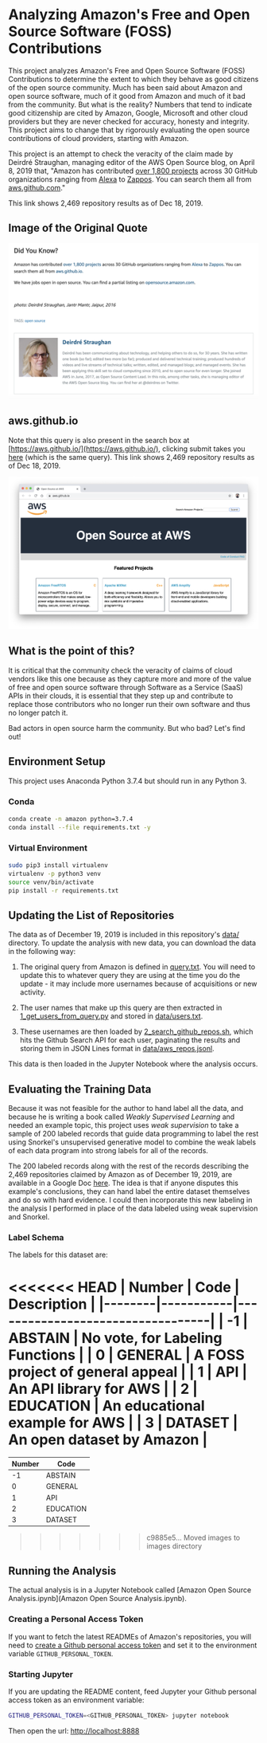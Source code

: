 # Analyzing Amazon's Free and Open Source Software (FOSS) Contributions

This project analyzes Amazon's Free and Open Source Software (FOSS) Contributions to 
determine the extent to which they behave as good citizens of the open source community. 
Much has been said about Amazon and open source software, much of it good from Amazon and
much of it bad from the community. But what is the reality? Numbers that tend to indicate 
good citizenship are cited by Amazon, Google, Microsoft and other cloud providers but they 
are never checked for accuracy, honesty and integrity. This project aims to change that by 
rigorously evaluating the open source contributions of cloud providers, starting with Amazon.


This project is an attempt to check the veracity of the claim made by Deirdré Straughan, managing editor of the AWS Open Source blog, on April 8, 2019 that, "Amazon has contributed [over 1,800 projects](https://github.com/search?utf8=%E2%9C%93&q=+user%3Aalexa+user%3Aamzn+user%3Aaws+user%3Aawsdocs+user%3Aawslabs+user%3Aaws-quickstart+user%3Ablox+user%3Aboto+user%3Ac9+user%3Acorretto+user%3Afirecracker-microvm+user%3Aaws-robotics+user%3Aajaxorg+user%3Agluon-api+user%3Acloud9ide+user%3ACarbonado+user%3Agoodreads+user%3AIvonaSoftware+user%3Atwitchtv+user%3Atwitchdev+user%3Atwitchscience+user%3Ajustintv+user%3AZappos+user%3Aamazon-archives+user%3Aalexa-labs+user%3Aaws-samples+user%3Aaws-amplify+user%3Aaws-cloudformation+user%3Aaws-solutions+user%3Aopendistro-for-elasticsearch+user%3Aopendistro&type=Repositories&ref=advsearch&l=&l=) 
across 30 GitHub organizations ranging from [Alexa](https://github.com/alexa) to 
[Zappos](https://github.com/Zappos). You can search them all from 
[aws.github.com](https://aws.github.io/)."

This link shows 2,469 repository results as of Dec 18, 2019.

## Image of the Original Quote

![](images/amazon_1800_projects.png)

## aws.github.io

Note that this query is also present in the search box at [https://aws.github.io/](https://aws.github.io/), clicking submit takes you [here](https://github.com/search?utf8=%E2%9C%93&q=+user%3Aalexa+user%3Aamzn+user%3Aaws+user%3Aawsdocs+user%3Aawslabs+user%3Aaws-quickstart+user%3Ablox+user%3Aboto+user%3Ac9+user%3Acorretto+user%3Afirecracker-microvm+user%3Aaws-robotics+user%3Aajaxorg+user%3Agluon-api+user%3Acloud9ide+user%3ACarbonado+user%3Agoodreads+user%3AIvonaSoftware+user%3Atwitchtv+user%3Atwitchdev+user%3Atwitchscience+user%3Ajustintv+user%3AZappos+user%3Aamazon-archives+user%3Aalexa-labs+user%3Aaws-samples+user%3Aaws-amplify+user%3Aaws-cloudformation+user%3Aaws-solutions+user%3Aopendistro-for-elasticsearch+user%3Aopendistro&type=Repositories&ref=advsearch&l=&l=) (which is the same query). This link shows 2,469 repository results as of Dec 18, 2019.

![](images/aws.github.io.png)

## What is the point of this?

It is critical that the community check the veracity of claims of cloud vendors like this one because as they capture more and more of the value of free and open source software through Software as a Service (SaaS) APIs in their clouds, it is essential that they step up and contribute to replace those contributors who no longer run their own software and thus no longer patch it. 

Bad actors in open source harm the community. But who bad? Let's find out!

## Environment Setup

This project uses Anaconda Python 3.7.4 but should run in any Python 3.

### Conda

```bash
conda create -n amazon python=3.7.4
conda install --file requirements.txt -y
```

### Virtual Environment

```bash
sudo pip3 install virtualenv 
virtualenv -p python3 venv
source venv/bin/activate
pip install -r requirements.txt
```

## Updating the List of Repositories

The data as of December 19, 2019 is included in this repository's [data/](data/) directory. To update the analysis with new data, you can download the data in the following way:

1. The original query from Amazon is defined in [query.txt](query.txt). You will need to update this to whatever query they are using at the time you do the update - it may include more usernames because of acquisitions or new activity.

2. The user names that make up this query are then extracted in [1_get_users_from_query.py](1_get_users_from_query.py) and stored in [data/users.txt](data/users.txt).

3. These usernames are then loaded by [2_search_github_repos.sh](2_search_github_repos.sh), which hits the Github Search API for each user, paginating the results and storing them in JSON Lines format in [data/aws_repos.jsonl](data/aws_repos.jsonl).

This data is then loaded in the Jupyter Notebook where the analysis occurs.


## Evaluating the Training Data

Because it was not feasible for the author to hand label all the data, and because he is
writing a book called *Weakly Supervised Learning* and needed an example topic, this project 
uses *weak supervision* to take a sample of 200 labeled records that guide data programming 
to label the rest using Snorkel's unsupervised generative model to combine the weak labels 
of each data program into strong labels for all of the records.

The 200 labeled records along with the rest of the records describing the 2,469 repositories 
claimed by Amazon as of December 19, 2019, are available in a Google Doc 
[here](https://docs.google.com/spreadsheets/d/1ULt0KxIdb5HUJCEMt_AmOuPbTvN1zg8UA_4RvjlVwXQ/edit?usp=sharing). 
The idea is that if anyone disputes this example's conclusions, they can hand label the 
entire dataset themselves and do so with hard evidence. I could then incorporate this new
labeling in the analysis I performed in place of the data labeled using weak supervision
and Snorkel.

### Label Schema

The labels for this dataset are:

<<<<<<< HEAD
| Number | Code      | Description                      |
|--------|-----------|----------------------------------|
| -1     | ABSTAIN   | No vote, for Labeling Functions  |
| 0      | GENERAL   | A FOSS project of general appeal |
| 1      | API       | An API library for AWS           |
| 2      | EDUCATION | An educational example for AWS   |
| 3      | DATASET   | An open dataset by Amazon        |
=======
| Number | Code      |
|--------|-----------|
| -1     | ABSTAIN   |
| 0      | GENERAL   |
| 1      | API       |
| 2      | EDUCATION |
| 3      | DATASET   |
>>>>>>> c9885e5... Moved images to images directory

## Running the Analysis

The actual analysis is in a Jupyter Notebook called [Amazon Open Source Analysis.ipynb](Amazon Open Source Analysis.ipynb).

### Creating a Personal Access Token

If you want to fetch the latest READMEs of Amazon's repositories, you will need to [create a Github personal access token](https://help.github.com/en/github/authenticating-to-github/creating-a-personal-access-token-for-the-command-line) and set it to the environment variable `GITHUB_PERSONAL_TOKEN`.


### Starting Jupyter

If you are updating the README content, feed Jupyter your Github personal access token as an environment variable:

```bash
GITHUB_PERSONAL_TOKEN=<GITHUB_PERSONAL_TOKEN> jupyter notebook
```

Then open the url: [http://localhost:8888](http://localhost:8888)


